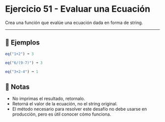 # Ejercicio 51 - Evaluar una Ecuación

Crea una función que evalúe una ecuación dada en forma de string.

---

## 🧪 Ejemplos

```javascript
eq("1+2") ➞ 3

eq("6/(9-7)") ➞ 3

eq("3+2-4") ➞ 1
```

## 📝 Notas

- No imprimas el resultado, retornalo.
- Retorná el valor de la ecuación, no el string original.
- El método necesario para resolver este desafío no debe usarse en producción, pero es útil conocer cómo funciona.
